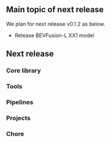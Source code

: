 ## Main topic of next release

We plan for next release v0.1.2 as below.

- Release BEVFusion-L XX1 model

## Next release
### Core library

### Tools

### Pipelines

### Projects

### Chore
